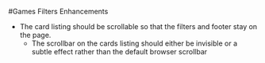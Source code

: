 #Games Filters Enhancements

- The card listing should be scrollable so that the filters and footer stay on the page.
  - The scrollbar on the cards listing should either be invisible or a subtle effect rather
    than the default browser scrollbar
